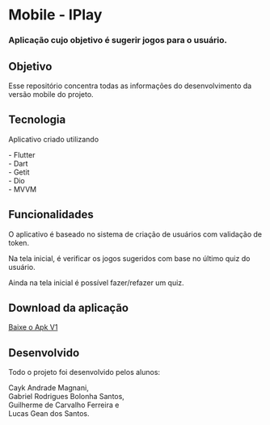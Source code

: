 # Mobile - IPlay
### Aplicação cujo objetivo é sugerir jogos para o usuário.

## Objetivo
<p> Esse repositório concentra todas as informações do desenvolvimento da versão mobile do projeto. </p>

## Tecnologia
<p>Aplicativo criado utilizando</p>
 <p> - Flutter</br>
 - Dart</br>
 - Getit</br>
 - Dio</br>
- MVVM</p>

## Funcionalidades
<p>O aplicativo é baseado no sistema de criação de usuários com validação de token.</p>
<p>Na tela inicial, é verificar os jogos sugeridos com base no último quiz do usuário.</p>
<p>Ainda na tela inicial é possível fazer/refazer um quiz.</p>

## Download da aplicação
<a href="https://drive.google.com/file/d/1k2e_Yco63NT5T1mlSrCUARgtiFqmIsjP/view?usp=sharing">Baixe o Apk V1</a></br>

## Desenvolvido
<p>Todo o projeto foi desenvolvido pelos alunos: </br></p>
<p>Cayk Andrade Magnani,</br>Gabriel Rodrigues Bolonha Santos,</br>Guilherme de Carvalho Ferreira e</br> Lucas Gean dos Santos.</p> 


